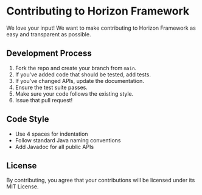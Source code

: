 # Contributing to Horizon Framework

We love your input! We want to make contributing to Horizon Framework as easy and transparent as possible.

## Development Process

1. Fork the repo and create your branch from `main`.
2. If you've added code that should be tested, add tests.
3. If you've changed APIs, update the documentation.
4. Ensure the test suite passes.
5. Make sure your code follows the existing style.
6. Issue that pull request!

## Code Style

- Use 4 spaces for indentation
- Follow standard Java naming conventions
- Add Javadoc for all public APIs

## License

By contributing, you agree that your contributions will be licensed under its MIT License.
